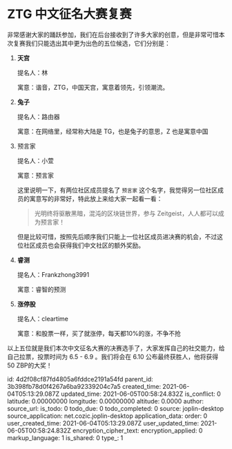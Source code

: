 # ZTG 中文征名大赛复赛

非常感谢大家的踊跃参加，我们在后台接收到了许多大家的创意，但是非常可惜本次复赛我们只能选出其中更为出色的五位候选，它们分别是：

1. **天宫** 

   提名人：林

   寓意：谐音，ZTG，中国天宫，寓意着领先，引领潮流。

2. **兔子**

   提名人：路由器

   寓意：在网络里，经常称大陆是 TG，也是兔子的意思，Z 也是寓意中国

3. 预言家

   提名人：小萱

   寓意：预言家

   这里说明一下，有两位社区成员提名了 `预言家` 这个名字，我觉得另一位社区成员的寓意写的非常好，特此放上来给大家一起看一看：

   > 光明终将驱散黑暗，混沌的区块链世界，参与 Zeitgeist，人人都可以成为预言家！

   但是比较可惜，按照先后顺序我们只能上一位社区成员进决赛的机会，不过这位社区成员也会获得我们中文社区的额外奖励。

4. **睿测**

   提名人：Frankzhong3991

   寓意：睿智的预测

5. **涨停股**

   提名人：cleartime

   寓意：和股票一样，买了就涨停，每天都10%的涨，不争不抢

以上五位就是我们本次中文征名大赛的决赛选手了，大家发挥自己的社交能力，给自己拉票，投票时间为 6.5 - 6.9 。我们将会在 6.10 公布最终获胜人，他将获得50 ZBP的大奖！

id: 4d2f08cf87fd4805a6fddce2191a54fd
parent_id: 3b398fb78d0f4267a6ba92339204c7a5
created_time: 2021-06-04T05:13:29.087Z
updated_time: 2021-06-05T00:58:24.832Z
is_conflict: 0
latitude: 0.00000000
longitude: 0.00000000
altitude: 0.0000
author: 
source_url: 
is_todo: 0
todo_due: 0
todo_completed: 0
source: joplin-desktop
source_application: net.cozic.joplin-desktop
application_data: 
order: 0
user_created_time: 2021-06-04T05:13:29.087Z
user_updated_time: 2021-06-05T00:58:24.832Z
encryption_cipher_text: 
encryption_applied: 0
markup_language: 1
is_shared: 0
type_: 1